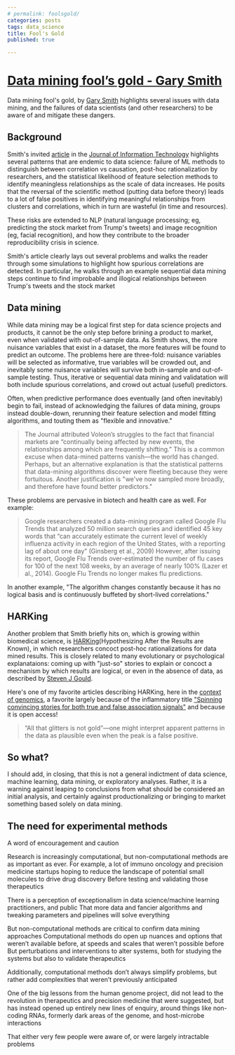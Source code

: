 ```yaml
---
# permalink: foolsgold/
categories: posts
tags: data_science
title: Fool's Gold
published: true

---
```

# [Data mining fool’s gold - Gary Smith](https://journals.sagepub.com/doi/abs/10.1177/0268396220915600)

Data mining fool's gold, by [Gary Smith](https://garysmithn.com/) highlights several issues with data mining, and the failures of data scientists (and other researchers) to be aware of and mitigate these dangers.

## Background 
Smith's invited [article](https://journals.sagepub.com/doi/abs/10.1177/0268396220915600) in the [Journal of Information Technology](https://journals.sagepub.com/home/jina) highlights several patterns that are endemic to data science: failure of ML methods to distinguish between correlation vs causation, post-hoc rationalization by researchers, and the statistical likelihood of feature selection methods to identify meaningless relationships as the scale of data increases. He posits that the reversal of the scientific method (putting data before theory) leads to a lot of false positives in identifying meaningful relationships from clusters and correlations, which in turn are wasteful (in time and resources).

These risks are extended to NLP (natural language processing; eg, predicting the stock market from Trump's tweets) and image recognition (eg, facial recognition), and how they contribute to the broader reproducibility crisis in science.

Smith's article clearly lays out several problems and walks the reader through some simulations to highlight how spurious correlations are detected. In particular, he walks through an example sequential data mining steps continue to find improbable and illogical relationships between Trump's tweets and the stock market

## Data mining
While data mining may be a logical first step for data science projects and products, it cannot be the only step before brining a product to market, even when validated with out-of-sample data. As Smith shows, the more nuisance variables that exist in a dataset, the more features will be found to predict an outcome. The problems here are three-fold: nuisance variables will be selected as informative, true variables will be crowded out, and inevitably some nuisance variables will survive both in-sample and out-of-sample testing. Thus, iterative or sequential data mining and validatation will both include spurious correlations, and crowd out actual (useful) predictors.

Often, when predictive performance does eventually (and often inevitably) begin to fail, instead of acknowledging the failures of data mining, groups instead double-down, rerunning their feature selection and model fitting algorithms, and touting them as "flexible and innovative."
> The Journal attributed Voleon’s struggles to the fact that financial markets are “continually being affected by new events, the relationships among which are frequently shifting.” This is a common excuse when data-mined patterns vanish—the world has changed. Perhaps, but an alternative explanation is that the statistical patterns that data-mining algorithms discover were fleeting because they were fortuitous.
Another justification is "we've now sampled more broadly, and therefore have found better predictors."

These problems are pervasive in biotech and health care as well. For example:
> Google researchers created a data-mining program called Google Flu Trends that analyzed 50 million search queries and identified 45 key words that “can accurately estimate the current level of weekly influenza activity in each region of the United States, with a reporting lag of about one day” (Ginsberg et al., 2009)
> However, after issuing its report, Google Flu Trends over-estimated the number of flu cases for 100 of the next 108 weeks, by an average of nearly 100% (Lazer et al., 2014). Google Flu Trends no longer makes flu predictions.

In another example, "The algorithm changes constantly because it has no logical basis and is continuously buffeted by short-lived correlations."

## HARKing
Another problem that Smith briefly hits on, which is growing within biomedical science, is [HARKing](https://en.wikipedia.org/wiki/HARKing)(Hypothesizing After the Results are Known), in which researchers concoct post-hoc rationalizations for data mined results. This is closely related to many evolutionary or psychological explanataions: coming up with "just-so" stories to explain or concoct a mechanism by which results are logical, or even in the absence of data, as described by [Steven J Gould](https://www.newyorker.com/magazine/2012/09/17/it-aint-necessarily-so).

Here's one of my favorite articles describing HARKing, here in the [context of genomics](https://onlinelibrary.wiley.com/doi/full/10.1002/gepi.22189), a favorite largely because of the inflammatory title ["Spinning convincing stories for both true and false association signals"](https://onlinelibrary.wiley.com/doi/full/10.1002/gepi.22189) and because it is open access!
> “All that glitters is not gold”—one might interpret apparent patterns in the data as plausible even when the peak is a false positive.


## So what?
I should add, in closing, that this is not a general indictment of data science, machine learning, data mining, or exploratory analyses. Rather, it is a warning against leaping to conclusions from what should be considered an initial analysis, and certainly against productionalizing or bringing to market something based solely on data mining.

## The need for experimental methods
A word of encouragement and caution

Research is increasingly computational, but non-computational methods are as important as ever.
For example, a lot of immuno oncology and precision medicine startups hoping to reduce the landscape of potential small molecules to drive drug discovery
Before testing and validating those therapeutics

There is a perception of exceptionalism in data science/machine learning practitioners, and public
That more data and fancier algorithms and tweaking parameters and pipelines will solve everything

But non-computational methods are critical to confirm data mining approaches
Computational methods do open up nuances and options that weren’t available before, at speeds and scales that weren’t possible before
But perturbations and interventions to alter systems, both for studying the systems but also to validate therapeutics


Additionally, computational methods don’t always simplify problems, but rather add complexities that weren’t previously anticipated

One of the big lessons from the human genome project, did not lead to the revolution in therapeutics and precision medicine that were suggested, 
but has instead opened up entirely new lines of enquiry, around things like non-coding RNAs, formerly dark areas of the genome, and host-microbe interactions

That either very few people were aware of, or were largely intractable problems
